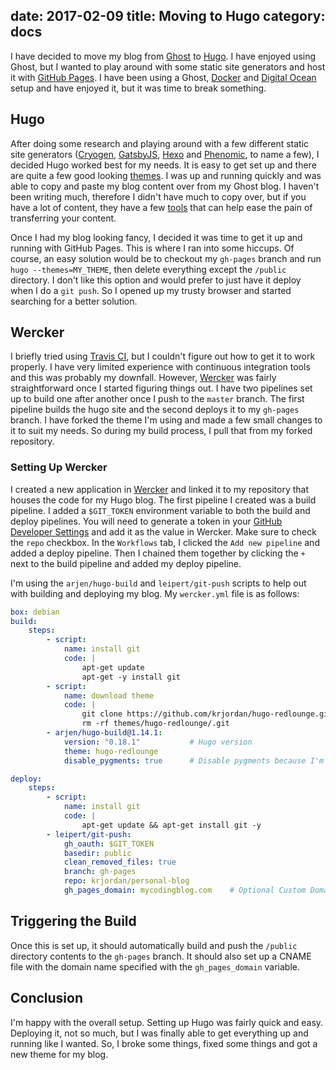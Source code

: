 date: 2017-02-09
title: Moving to Hugo
category: docs
---------------------------

I have decided to move my blog from [Ghost](https://ghost.org/) to [Hugo](https://gohugo.io/). I have enjoyed using Ghost, but I wanted to play around with some static site generators and host it with [GitHub Pages](https://pages.github.com/). I have been using a Ghost, [Docker](http://docker.io) and [Digital Ocean](http://digitalocean.com) setup and have enjoyed it, but it was time to break something.

<!-- more -->

## Hugo
After doing some research and playing around with a few different static site generators ([Cryogen](http://cryogenweb.org/), [GatsbyJS](https://github.com/gatsbyjs/gatsby), [Hexo](https://hexo.io) and [Phenomic](https://phenomic.io), to name a few), I decided Hugo worked best for my needs. It is easy to get set up and there are quite a few good looking [themes](http://themes.gohugo.io/). I was up and running quickly and was able to copy and paste my blog content over from my Ghost blog. I haven't been writing much, therefore I didn't have much to copy over, but if you have a lot of content, they have a few [tools](https://gohugo.io/tools/) that can help ease the pain of transferring your content.

Once I had my blog looking fancy, I decided it was time to get it up and running with GitHub Pages. This is where I ran into some hiccups. Of course, an easy solution would be to checkout my <code class="language-none">gh-pages</code> branch and run <code class="language-none">hugo \-\-themes=MY_THEME</code>, then delete everything except the <code class="language-none">/public</code> directory. I don't like this option and would prefer to just have it deploy when I do a <code class="language-git">git push</code>. So I opened up my trusty browser and started searching for a better solution.

## Wercker
I briefly tried using [Travis CI](https://travis-ci.org/), but I couldn't figure out how to get it to work properly. I have very limited experience with continuous integration tools and this was probably my downfall. However, [Wercker](http://www.wercker.com/) was fairly straightforward once I started figuring things out. I have two pipelines set up to build one after another once I push to the <code class="language-none">master</code> branch. The first pipeline builds the hugo site and the second deploys it to my <code class="language-none">gh-pages</code> branch. I have forked the theme I'm using and made a few small changes to it to suit my needs. So during my build process, I pull that from my forked repository.

### Setting Up Wercker
I created a new application in [Wercker](http://www.wercker.com/) and linked it to my repository that houses the code for my Hugo blog. The first pipeline I created was a build pipeline. I added a <code class="language-none">$GIT_TOKEN</code> environment variable to both the build and deploy pipelines. You will need to generate a token in your [GitHub Developer Settings](https://github.com/settings/tokens) and add it as the value in Wercker. Make sure to check the <code class="language-none">repo</code> checkbox. In the <code class="language-none">Workflows</code> tab, I clicked the <code class="language-none">Add new pipeline</code> and added a deploy pipeline. Then I chained them together by clicking the <code class="language-none">+</code> next to the build pipeline and added my deploy pipeline.

I'm using the <code class="language-none">arjen/hugo-build</code> and <code class="language-none">leipert/git-push</code> scripts to help out with building and deploying my blog. My <code class="language-none">wercker.yml</code> file is as follows:

```yaml
box: debian
build:
	steps:
		- script:
			name: install git
			code: |
				apt-get update
				apt-get -y install git
		- script:
			name: download theme
			code: |
				git clone https://github.com/krjordan/hugo-redlounge.git themes/hugo-redlounge
				rm -rf themes/hugo-redlounge/.git
		- arjen/hugo-build@1.14.1:
			version: "0.18.1" 			# Hugo version
			theme: hugo-redlounge
			disable_pygments: true		# Disable pygments because I'm using Prism.js

deploy:
	steps:
		- script:
			name: install git
			code: |
				apt-get update && apt-get install git -y
		- leipert/git-push:
			gh_oauth: $GIT_TOKEN
			basedir: public
			clean_removed_files: true
			branch: gh-pages
			repo: krjordan/personal-blog
			gh_pages_domain: mycodingblog.com    # Optional Custom Domain
```

## Triggering the Build
Once this is set up, it should automatically build and push the <code class="language-none">/public</code> directory contents to the <code class="language-none">gh-pages</code> branch. It should also set up a CNAME file with the domain name specified with the <code class="language-none">gh\_pages\_domain</code> variable.

## Conclusion
I'm happy with the overall setup. Setting up Hugo was fairly quick and easy. Deploying it, not so much, but I was finally able to get everything up and running like I wanted. So, I broke some things, fixed some things and got a new theme for my blog.